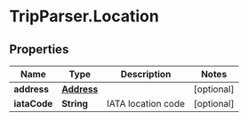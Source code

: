 # TripParser.Location

## Properties

Name | Type | Description | Notes
------------ | ------------- | ------------- | -------------
**address** | [**Address**](Address.md) |  | [optional] 
**iataCode** | **String** | IATA location code | [optional] 


